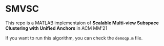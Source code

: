 # SMVSC

This repo is a MATLAB implementaion of **Scalable Multi-view Subspace Clustering with Unified Anchors** in ACM MM'21

If you want to run this algorithm, you can check the `demoqp.m` file.
